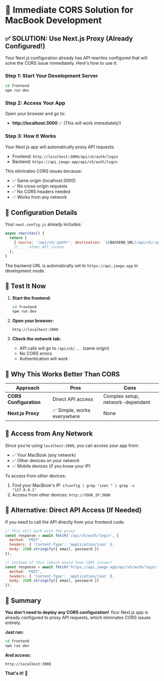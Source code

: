 # 🚀 Immediate CORS Solution for MacBook Development

## ✅ **SOLUTION: Use Next.js Proxy (Already Configured!)**

Your Next.js configuration already has API rewrites configured that will solve the CORS issue immediately. Here's how to use it:

### **Step 1: Start Your Development Server**
```bash
cd frontend
npm run dev
```

### **Step 2: Access Your App**
Open your browser and go to:
- **http://localhost:3000** ✅ (This will work immediately!)

### **Step 3: How It Works**
Your Next.js app will automatically proxy API requests:
- Frontend: `http://localhost:3000/api/v5/auth/login`
- Backend: `https://api.jewgo.app/api/v5/auth/login`

This eliminates CORS issues because:
- ✅ Same origin (localhost:3000)
- ✅ No cross-origin requests
- ✅ No CORS headers needed
- ✅ Works from any network

## 🔧 **Configuration Details**

Your `next.config.js` already includes:
```javascript
async rewrites() {
  return [
    { source: '/api/v5/:path*', destination: `${BACKEND_URL}/api/v5/:path*` },
    // ... other API routes
  ];
}
```

The backend URL is automatically set to `https://api.jewgo.app` in development mode.

## 🧪 **Test It Now**

1. **Start the frontend:**
   ```bash
   cd frontend
   npm run dev
   ```

2. **Open your browser:**
   ```
   http://localhost:3000
   ```

3. **Check the network tab:**
   - API calls will go to `/api/v5/...` (same origin)
   - No CORS errors
   - Authentication will work

## 🎯 **Why This Works Better Than CORS**

| Approach | Pros | Cons |
|----------|------|------|
| **CORS Configuration** | Direct API access | Complex setup, network-dependent |
| **Next.js Proxy** | ✅ Simple, works everywhere | None |

## 📱 **Access from Any Network**

Since you're using `localhost:3000`, you can access your app from:
- ✅ Your MacBook (any network)
- ✅ Other devices on your network
- ✅ Mobile devices (if you know your IP)

To access from other devices:
1. Find your MacBook's IP: `ifconfig | grep "inet " | grep -v "127.0.0.1"`
2. Access from other devices: `http://YOUR_IP:3000`

## 🔄 **Alternative: Direct API Access (If Needed)**

If you need to call the API directly from your frontend code:

```javascript
// This will work with the proxy
const response = await fetch('/api/v5/auth/login', {
  method: 'POST',
  headers: { 'Content-Type': 'application/json' },
  body: JSON.stringify({ email, password })
});

// Instead of this (which would have CORS issues)
const response = await fetch('https://api.jewgo.app/api/v5/auth/login', {
  method: 'POST',
  headers: { 'Content-Type': 'application/json' },
  body: JSON.stringify({ email, password })
});
```

## 🎉 **Summary**

**You don't need to deploy any CORS configuration!** Your Next.js app is already configured to proxy API requests, which eliminates CORS issues entirely.

**Just run:**
```bash
cd frontend
npm run dev
```

**And access:**
```
http://localhost:3000
```

**That's it!** 🚀
